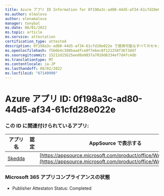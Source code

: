 ```yaml
---
title: Azure アプリ ID Information for 0f198a3c-ad80-44d5-af34-61cfd28e022e
ms.author: elmalova
author: elenamalova
manager: tonybal
ms.date: 08/01/2022
ms.topic: article
ms.service: attestation
certification_type: attested
description: 0f198a3c-ad80-44d5-af34-61cfd28e022e で使用可能なすべてのセキュリティとコンプライアンス情報。
ms.openlocfilehash: f5b6b4c380baadfce0f7e6ec8f121258f3673d4f
ms.sourcegitcommit: 15212d15b25eed0a9837a7010d6334ef7d4fc4db
ms.translationtype: MT
ms.contentlocale: ja-JP
ms.lasthandoff: 08/02/2022
ms.locfileid: "67149990"
---
```

# <a name="azure-app-id-0f198a3c-ad80-44d5-af34-61cfd28e022e"></a>Azure アプリ ID: 0f198a3c-ad80-44d5-af34-61cfd28e022e


### <a name="apps-associated-with-this-id"></a>この ID に関連付けられているアプリ:
| **アプリ名** | **認定** | **AppSource で表示する** |
|--------------|---------------|-----------------------|
| [Skedda](../forward/WA200004065.md) |  | [https://appsource.microsoft.com/product/office/WA200004065](https://appsource.microsoft.com/product/office/WA200004065) |

### <a name="microsoft-365-app-compliance-status"></a>Microsoft 365 アプリコンプライアンスの状態
- Publisher Attestaton Status: Completed
